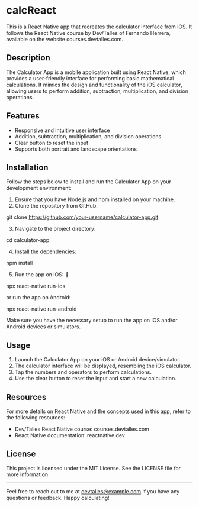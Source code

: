 # calcReact

This is a React Native app that recreates the calculator interface from iOS. It follows the React Native course by Dev/Talles of Fernando Herrera, available on the website courses.devtalles.com.

## Description

The Calculator App is a mobile application built using React Native, which provides a user-friendly interface for performing basic mathematical calculations. It mimics the design and functionality of the iOS calculator, allowing users to perform addition, subtraction, multiplication, and division operations.

## Features

- Responsive and intuitive user interface
- Addition, subtraction, multiplication, and division operations
- Clear button to reset the input
- Supports both portrait and landscape orientations

## Installation

Follow the steps below to install and run the Calculator App on your development environment:

1. Ensure that you have Node.js and npm installed on your machine.
2. Clone the repository from GitHub:

git clone https://github.com/your-username/calculator-app.git



3. Navigate to the project directory:

cd calculator-app



4. Install the dependencies:

npm install



5. Run the app on iOS: 

npx react-native run-ios



or run the app on Android:

npx react-native run-android



Make sure you have the necessary setup to run the app on iOS and/or Android devices or simulators.

## Usage

1. Launch the Calculator App on your iOS or Android device/simulator.
2. The calculator interface will be displayed, resembling the iOS calculator.
3. Tap the numbers and operators to perform calculations.
4. Use the clear button to reset the input and start a new calculation.

## Resources

For more details on React Native and the concepts used in this app, refer to the following resources:

- Dev/Talles React Native course: courses.devtalles.com
- React Native documentation: reactnative.dev

## License

This project is licensed under the MIT License. See the LICENSE file for more information.

---

Feel free to reach out to me at devtalles@example.com if you have any questions or feedback. Happy calculating!

